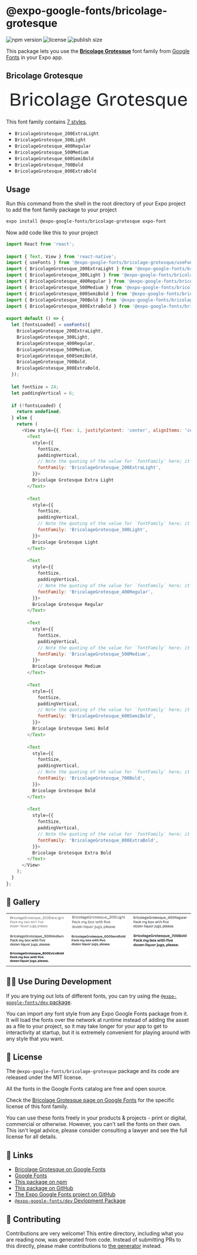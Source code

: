 # @expo-google-fonts/bricolage-grotesque

![npm version](https://flat.badgen.net/npm/v/@expo-google-fonts/bricolage-grotesque)
![license](https://flat.badgen.net/github/license/expo/google-fonts)
![publish size](https://flat.badgen.net/packagephobia/install/@expo-google-fonts/bricolage-grotesque)

This package lets you use the [**Bricolage Grotesque**](https://fonts.google.com/specimen/Bricolage+Grotesque) font family from [Google Fonts](https://fonts.google.com/) in your Expo app.

## Bricolage Grotesque

![Bricolage Grotesque](./font-family.png)

This font family contains [7 styles](#-gallery).

- `BricolageGrotesque_200ExtraLight`
- `BricolageGrotesque_300Light`
- `BricolageGrotesque_400Regular`
- `BricolageGrotesque_500Medium`
- `BricolageGrotesque_600SemiBold`
- `BricolageGrotesque_700Bold`
- `BricolageGrotesque_800ExtraBold`

## Usage

Run this command from the shell in the root directory of your Expo project to add the font family package to your project
```sh
expo install @expo-google-fonts/bricolage-grotesque expo-font
```

Now add code like this to your project
```js
import React from 'react';

import { Text, View } from 'react-native';
import { useFonts } from '@expo-google-fonts/bricolage-grotesque/useFonts';
import { BricolageGrotesque_200ExtraLight } from '@expo-google-fonts/bricolage-grotesque/200ExtraLight';
import { BricolageGrotesque_300Light } from '@expo-google-fonts/bricolage-grotesque/300Light';
import { BricolageGrotesque_400Regular } from '@expo-google-fonts/bricolage-grotesque/400Regular';
import { BricolageGrotesque_500Medium } from '@expo-google-fonts/bricolage-grotesque/500Medium';
import { BricolageGrotesque_600SemiBold } from '@expo-google-fonts/bricolage-grotesque/600SemiBold';
import { BricolageGrotesque_700Bold } from '@expo-google-fonts/bricolage-grotesque/700Bold';
import { BricolageGrotesque_800ExtraBold } from '@expo-google-fonts/bricolage-grotesque/800ExtraBold';

export default () => {
  let [fontsLoaded] = useFonts({
    BricolageGrotesque_200ExtraLight,
    BricolageGrotesque_300Light,
    BricolageGrotesque_400Regular,
    BricolageGrotesque_500Medium,
    BricolageGrotesque_600SemiBold,
    BricolageGrotesque_700Bold,
    BricolageGrotesque_800ExtraBold,
  });

  let fontSize = 24;
  let paddingVertical = 6;

  if (!fontsLoaded) {
    return undefined;
  } else {
    return (
      <View style={{ flex: 1, justifyContent: 'center', alignItems: 'center' }}>
        <Text
          style={{
            fontSize,
            paddingVertical,
            // Note the quoting of the value for `fontFamily` here; it expects a string!
            fontFamily: 'BricolageGrotesque_200ExtraLight',
          }}>
          Bricolage Grotesque Extra Light
        </Text>

        <Text
          style={{
            fontSize,
            paddingVertical,
            // Note the quoting of the value for `fontFamily` here; it expects a string!
            fontFamily: 'BricolageGrotesque_300Light',
          }}>
          Bricolage Grotesque Light
        </Text>

        <Text
          style={{
            fontSize,
            paddingVertical,
            // Note the quoting of the value for `fontFamily` here; it expects a string!
            fontFamily: 'BricolageGrotesque_400Regular',
          }}>
          Bricolage Grotesque Regular
        </Text>

        <Text
          style={{
            fontSize,
            paddingVertical,
            // Note the quoting of the value for `fontFamily` here; it expects a string!
            fontFamily: 'BricolageGrotesque_500Medium',
          }}>
          Bricolage Grotesque Medium
        </Text>

        <Text
          style={{
            fontSize,
            paddingVertical,
            // Note the quoting of the value for `fontFamily` here; it expects a string!
            fontFamily: 'BricolageGrotesque_600SemiBold',
          }}>
          Bricolage Grotesque Semi Bold
        </Text>

        <Text
          style={{
            fontSize,
            paddingVertical,
            // Note the quoting of the value for `fontFamily` here; it expects a string!
            fontFamily: 'BricolageGrotesque_700Bold',
          }}>
          Bricolage Grotesque Bold
        </Text>

        <Text
          style={{
            fontSize,
            paddingVertical,
            // Note the quoting of the value for `fontFamily` here; it expects a string!
            fontFamily: 'BricolageGrotesque_800ExtraBold',
          }}>
          Bricolage Grotesque Extra Bold
        </Text>
      </View>
    );
  }
};

```

## 🔡 Gallery


||||
|-|-|-|
|![BricolageGrotesque_200ExtraLight](./BricolageGrotesque_200ExtraLight.ttf.png)|![BricolageGrotesque_300Light](./BricolageGrotesque_300Light.ttf.png)|![BricolageGrotesque_400Regular](./BricolageGrotesque_400Regular.ttf.png)||
|![BricolageGrotesque_500Medium](./BricolageGrotesque_500Medium.ttf.png)|![BricolageGrotesque_600SemiBold](./BricolageGrotesque_600SemiBold.ttf.png)|![BricolageGrotesque_700Bold](./BricolageGrotesque_700Bold.ttf.png)||
|![BricolageGrotesque_800ExtraBold](./BricolageGrotesque_800ExtraBold.ttf.png)||||


## 👩‍💻 Use During Development

If you are trying out lots of different fonts, you can try using the [`@expo-google-fonts/dev` package](https://github.com/expo/google-fonts/tree/master/font-packages/dev#readme).

You can import *any* font style from any Expo Google Fonts package from it. It will load the fonts
over the network at runtime instead of adding the asset as a file to your project, so it may take longer
for your app to get to interactivity at startup, but it is extremely convenient
for playing around with any style that you want.

## 📖 License

The `@expo-google-fonts/bricolage-grotesque` package and its code are released under the MIT license.

All the fonts in the Google Fonts catalog are free and open source.

Check the [Bricolage Grotesque page on Google Fonts](https://fonts.google.com/specimen/Bricolage+Grotesque) for the specific license of this font family.

You can use these fonts freely in your products & projects - print or digital, commercial or otherwise. However, you can't sell the fonts on their own. This isn't legal advice, please consider consulting a lawyer and see the full license for all details.

## 🔗 Links

- [Bricolage Grotesque on Google Fonts](https://fonts.google.com/specimen/Bricolage+Grotesque)
- [Google Fonts](https://fonts.google.com/)
- [This package on npm](https://www.npmjs.com/package/@expo-google-fonts/bricolage-grotesque)
- [This package on GitHub](https://github.com/expo/google-fonts/tree/master/font-packages/bricolage-grotesque)
- [The Expo Google Fonts project on GitHub](https://github.com/expo/google-fonts)
- [`@expo-google-fonts/dev` Devlopment Package](https://github.com/expo/google-fonts/tree/master/font-packages/dev)

## 🤝 Contributing

Contributions are very welcome! This entire directory, including what you are reading now, was generated from code. Instead of submitting PRs to this directly, please make contributions to [the generator](https://github.com/expo/google-fonts/tree/master/packages/generator) instead.
